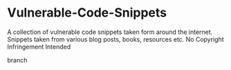 # Vulnerable-Code-Snippets

A collection of vulnerable code snippets taken form around the internet. Snippets taken from various blog posts, books, resources etc. No Copyright Infringement Intended

branch

